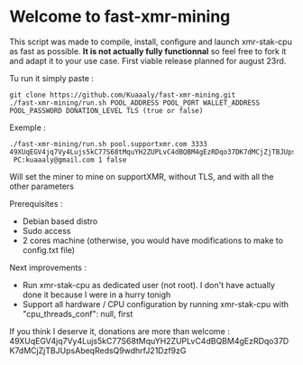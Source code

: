# Welcome to fast-xmr-mining

This script was made to compile, install, configure and launch xmr-stak-cpu as fast as possible. **It is not actually fully functionnal** so feel free to fork it and adapt it to your use case. First viable release planned for august 23rd.

Tu run it simply paste :
```
git clone https://github.com/Kuaaaly/fast-xmr-mining.git
./fast-xmr-mining/run.sh POOL_ADDRESS POOL_PORT WALLET_ADDRESS POOL_PASSWORD DONATION_LEVEL TLS (true or false)
```
Exemple :
```
./fast-xmr-mining/run.sh pool.supportxmr.com 3333 49XUqEGV4jq7Vy4Lujs5kC77S68tMquYH2ZUPLvC4dBQBM4gEzRDqo37DK7dMCjZjTBJUpsAbeqRedsQ9wdhrfJ21Dzf9zG
 PC:kuaaaly@gmail.com 1 false
 ```

 Will set the miner to mine on supportXMR, without TLS, and with all the other parameters

Prerequisites :
- Debian based distro
- Sudo access
- 2 cores machine (otherwise, you would have modifications to make to config.txt file)

Next improvements :
- Run xmr-stak-cpu as dedicated user (not root). I don't have actually done it because I were in a hurry tonigh
- Support all hardware / CPU configuration by running xmr-stak-cpu with "cpu_threads_conf": null, first

If you think I deserve it, donations are more than welcome :
49XUqEGV4jq7Vy4Lujs5kC77S68tMquYH2ZUPLvC4dBQBM4gEzRDqo37DK7dMCjZjTBJUpsAbeqRedsQ9wdhrfJ21Dzf9zG
